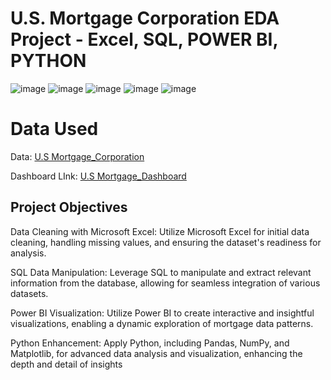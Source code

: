 # U.S. Mortgage Corporation EDA Project - Excel, SQL, POWER BI, PYTHON

![image](https://github.com/Yo3110/EDA_U.S_Mortgage_Corporation/assets/143214362/284ae47a-132c-483e-9610-65cdfdcb5ee9)
![image](https://github.com/Yo3110/EDA_U.S_Mortgage_Corporation/assets/143214362/331210d1-44e7-4b64-9a94-70440d804685)
![image](https://github.com/Yo3110/EDA_U.S_Mortgage_Corporation/assets/143214362/96d572e0-261d-4451-b537-0bd702079cbd)
![image](https://github.com/Yo3110/EDA_U.S_Mortgage_Corporation/assets/143214362/2af938a3-ff66-491f-b740-fec935203dba)
![image](https://github.com/Yo3110/EDA_U.S_Mortgage_Corporation/assets/143214362/6f62dfb5-ab4c-4745-a0ea-6229636cf3b1)

# Data Used
Data: [U.S Mortgage_Corporation](https://drive.google.com/drive/u/0/folders/1Zvg5VCGqwS6xu656MHirEEALXn3vPKSU)

Dashboard LInk: [U.S Mortgage_Dashboard](https://github.com/Yo3110/EDA_U.S_Mortgage_Corporation/blob/main/Exploratory%20Data%20Analysis_Project/EDA_U.%20S%20Mortgage_PowerBI.pbix) 


## Project Objectives

Data Cleaning with Microsoft Excel: Utilize Microsoft Excel for initial data cleaning, handling missing values, and ensuring the dataset's readiness for analysis.

SQL Data Manipulation: Leverage SQL to manipulate and extract relevant information from the database, allowing for seamless integration of various datasets.

Power BI Visualization: Utilize Power BI to create interactive and insightful visualizations, enabling a dynamic exploration of mortgage data patterns.

Python Enhancement: Apply Python, including Pandas, NumPy, and Matplotlib, for advanced data analysis and visualization, enhancing the depth and detail of insights

